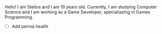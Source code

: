 Hello! I am Stelios and I am 19 years old. Currently, I am studying Computer Science and I am working as a Game Developer, specialiazing in Games Programming.

- [ ] Add perma health

